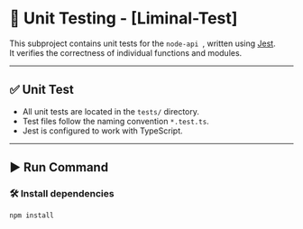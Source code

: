 # 🧪 Unit Testing - [Liminal-Test]

This subproject contains unit tests for the `node-api `, written using [Jest](https://jestjs.io/).  
It verifies the correctness of individual functions and modules.

---

## ✅ Unit Test

- All unit tests are located in the `tests/` directory.
- Test files follow the naming convention `*.test.ts`.
- Jest is configured to work with TypeScript.

---

## ▶️ Run Command

### 🛠 Install dependencies

```bash
npm install

